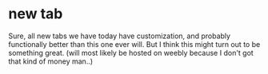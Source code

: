 # new tab
Sure, all new tabs we have today have customization, and probably functionally better than this one ever will. But I think this might turn out to be something great.
(will most likely be hosted on weebly because I don't got that kind of money man..)
